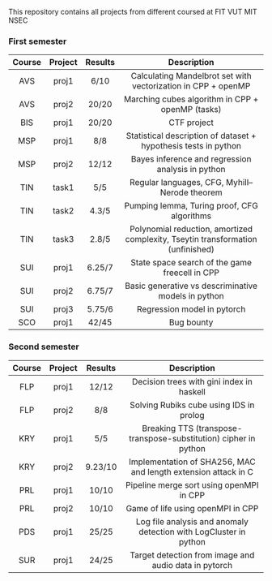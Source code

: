 This repository contains all projects from different coursed at FIT VUT MIT NSEC

### First semester
| **Course** | **Project** | **Results** |                                 **Description**                                 |
|:----------:|:-----------:|:-----------:|:-------------------------------------------------------------------------------:|
|     AVS    |    proj1    |     6/10    |          Calculating Mandelbrot set with vectorization in CPP + openMP          |
|     AVS    |    proj2    |    20/20    |                 Marching cubes algorithm in CPP + openMP (tasks)                |
|     BIS    |    proj1    |    20/20    |                                   CTF project                                   |
|     MSP    |    proj1    |     8/8     |         Statistical description of dataset + hypothesis tests in python         |
|     MSP    |    proj2    |    12/12    |                Bayes inference and regression analysis in python                |
|     TIN    |    task1    |     5/5     |                  Regular languages, CFG, Myhill–Nerode theorem                  |
|     TIN    |    task2    |    4.3/5    |                   Pumping lemma, Turing proof, CFG algorithms                   |
|     TIN    |    task3    |    2.8/5    | Polynomial reduction, amortized complexity, Tseytin transformation (unfinished) |
|     SUI    |    proj1    |    6.25/7   |                  State space search of the game freecell in CPP                 |
|     SUI    |    proj2    |    6.75/7   |               Basic generative vs descriminative models in python               |
|     SUI    |    proj3    |    5.75/6   |                           Regression model in pytorch                           |
|     SCO    |    proj1    |    42/45    |                                    Bug bounty                                   |

### Second semester
| **Course** | **Project** | **Results** |                          **Description**                          |
|:----------:|:-----------:|:-----------:|:-----------------------------------------------------------------:|
|     FLP    |    proj1    |    12/12    |             Decision trees with gini index in haskell             |
|     FLP    |    proj2    |     8/8     |              Solving Rubiks cube using IDS in prolog              |
|     KRY    |    proj1    |     5/5     |  Breaking TTS (transpose-transpose-substitution) cipher in python |
|     KRY    |    proj2    |   9.23/10   |   Implementation of SHA256, MAC and length extension attack in C  |
|     PRL    |    proj1    |    10/10    |              Pipeline merge sort using openMPI in CPP             |
|     PRL    |    proj2    |    10/10    |                 Game of life using openMPI in CPP                 |
|     PDS    |    proj1    |    25/25    | Log file analysis and anomaly detection with LogCluster in python |
|     SUR    |    proj1    |    24/25    |       Target detection from image and audio data in pytorch       |